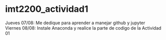 # imt2200_actividad1
Jueves 07/08: Me dedique para aprender a manejar github y jupyter
Viernes 08/08: Instale Anaconda y realice la parte de codigo de la Actividad 01
 